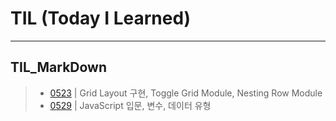 # TIL (Today I Learned)
---
## TIL_MarkDown

> - [0523](./TIL_MarkDown/TIL_0523.md) | Grid Layout 구현, Toggle Grid Module, Nesting Row Module
> - [0529](./TIL_MarkDown/TIL_0529.md) | JavaScript 입문, 변수, 데이터 유형
